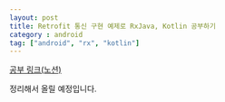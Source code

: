 ```yaml
---
layout: post
title: Retrofit 통신 구현 예제로 RxJava, Kotlin 공부하기
category : android
tag: ["android", "rx", "kotlin"]
---
```


[공부 링크(노션)](https://www.notion.so/jundev/RxJava-Retrofit-92279198ba6d42768f0e4adbe6763248)

정리해서 올릴 예정입니다.